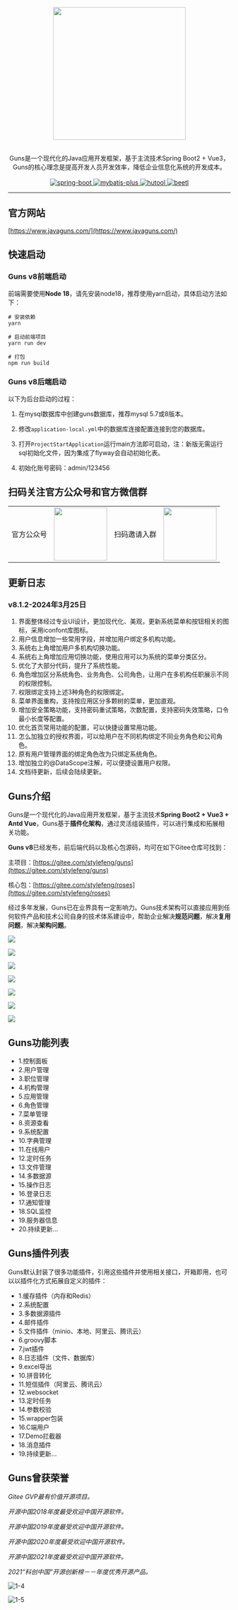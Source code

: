 <p align="center">
    <img src="https://images.gitee.com/uploads/images/2019/0109/214218_d2aa949b_551203.png" width="300">
    <br>      
    <br>      
    <p align="center">
        Guns是一个现代化的Java应用开发框架，基于主流技术Spring Boot2 + Vue3，Guns的核心理念是提高开发人员开发效率，降低企业信息化系统的开发成本。
        <br>
        <br>
        <a href="http://spring.io/projects/spring-boot">
            <img src="https://img.shields.io/badge/spring--boot-2.6.14-green.svg" alt="spring-boot">
        </a>
        <a href="http://mp.baomidou.com">
            <img src="https://img.shields.io/badge/mybatis--plus-3.5.3.1-blue.svg" alt="mybatis-plus">
        </a>  
        <a href="https://www.hutool.cn/">
            <img src="https://img.shields.io/badge/hutool-5.8.16-blue.svg" alt="hutool">
        </a>
        <a href="http://ibeetl.com/">
            <img src="https://img.shields.io/badge/beetl-3.3.1-yellow.svg" alt="beetl">
        </a>  
    </p>
</p>

-----------------------------------------------------------------------------------------------

## 官方网站

[https://www.javaguns.com/](https://www.javaguns.com/)

## 快速启动

### Guns v8前端启动

前端需要使用**Node 18**，请先安装node18，推荐使用yarn启动，具体启动方法如下：

```shell
# 安装依赖
yarn

# 启动前端项目
yarn run dev

# 打包
npm run build
```

### Guns v8后端启动

以下为后台启动的过程：

1. 在mysql数据库中创建guns数据库，推荐mysql 5.7或8版本。

2. 修改`application-local.yml`中的数据库连接配置连接到您的数据库。

3. 打开`ProjectStartApplication`运行main方法即可启动，注：新版无需运行sql初始化文件，因为集成了flyway会自动初始化表。

4. 初始化账号密码：admin/123456

## 扫码关注官方公众号和官方微信群
<table>
    <tr>
        <td>官方公众号</td>
        <td><img src="https://images.gitee.com/uploads/images/2019/0415/104911_9bc924a5_551203.png" width="120"/></td>
        <td>扫码邀请入群</td>
        <td><img src="https://images.gitee.com/uploads/images/2019/0419/103622_d6e9fa5d_551203.png" width="120"/></td>
    </tr>
</table>

## 更新日志

### v8.1.2-2024年3月25日

1. 界面整体经过专业UI设计，更加现代化、美观，更新系统菜单和按钮相关的图标，采用iconfont库图标。
2. 用户信息增加一些常用字段，并增加用户绑定多机构功能。
3. 系统右上角增加用户多机构切换功能。
4. 系统右上角增加应用切换功能，使用应用可以为系统的菜单分类区分。
5. 优化了大部分代码，提升了系统性能。
6. 角色增加区分系统角色、业务角色、公司角色，让用户在多机构任职展示不同的权限控制。
7. 权限绑定支持上述3种角色的权限绑定。
8. 菜单界面重构，支持按应用区分多颗树的菜单，更加直观。
9. 增加安全策略功能，支持密码重试策略，次数配置，支持密码失效策略，口令最小长度等配置。
10. 优化首页常用功能的配置，可以快捷设置常用功能。
11. 怎么加独立的授权界面，可以给用户在不同机构绑定不同业务角色和公司角色。
12. 原有用户管理界面的绑定角色改为只绑定系统角色。
13. 增加独立的@DataScope注解，可以便捷设置用户权限。
14. 文档待更新，后续会陆续更新。

## Guns介绍

Guns是一个现代化的Java应用开发框架，基于主流技术**Spring Boot2 + Vue3 + Antd Vue**，Guns基于**插件化架构**，通过灵活组装插件，可以进行集成和拓展相关功能。

**Guns v8**已经发布，前后端代码以及核心包源码，均可在如下Gitee仓库可找到：

主项目：[https://gitee.com/stylefeng/guns](https://gitee.com/stylefeng/guns)

核心包：[https://gitee.com/stylefeng/roses](https://gitee.com/stylefeng/roses)

经过多年发展，Guns已在业界具有一定影响力。Guns技术架构可以直接应用到任何软件产品和技术公司自身的技术体系建设中，帮助企业解决**规范问题**，解决**复用问题**，解决**架构问题**。

![](.README_images/1b1ba389.png)

![](.README_images/52c5b334.png)

![](.README_images/9e8549ed.png)

![](.README_images/636236e9.png)

![](.README_images/053a51ab.png)

![](.README_images/ec1cdbcb.png)

![](.README_images/654b121c.png)



## Guns功能列表

- 1.控制面板
- 2.用户管理
- 3.职位管理
- 4.机构管理
- 5.应用管理
- 6.角色管理
- 7.菜单管理
- 8.资源查看
- 9.系统配置
- 10.字典管理
- 11.在线用户
- 12.定时任务
- 13.文件管理
- 14.多数据源
- 15.操作日志
- 16.登录日志
- 17.通知管理
- 18.SQL监控
- 19.服务器信息
- 20.持续更新...

## Guns插件列表

Guns默认封装了很多功能插件，引用这些插件并使用相关接口，开箱即用，也可以以插件化方式拓展自定义的插件：

- 1.缓存插件（内存和Redis）
- 2.系统配置
- 3.多数据源插件
- 4.邮件插件
- 5.文件插件（minio、本地、阿里云、腾讯云）
- 6.groovy脚本
- 7.jwt插件
- 8.日志插件（文件、数据库）
- 9.excel导出
- 10.拼音转化
- 11.短信插件（阿里云、腾讯云）
- 12.websocket
- 13.定时任务
- 14.参数校验
- 15.wrapper包装
- 16.C端用户
- 17.Demo拦截器
- 18.消息插件
- 19.持续更新...

## Guns曾获荣誉

*Gitee GVP最有价值开源项目。*

*开源中国2018年度最受欢迎中国开源软件。*

*开源中国2019年度最受欢迎中国开源软件。*

*开源中国2020年度最受欢迎中国开源软件。*

*开源中国2021年度最受欢迎中国开源软件。*

*2021“科创中国”开源创新榜－－年度优秀开源产品。*

![1-4](.README_images/1-4.png)

![1-5](.README_images/1-5.png)